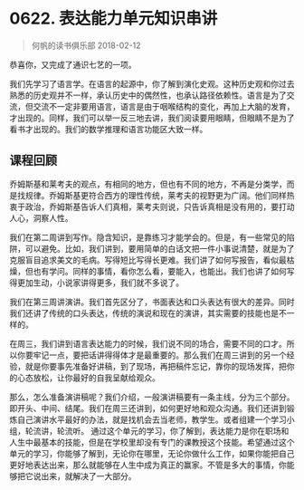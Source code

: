 # 0622. 表达能力单元知识串讲
> 何帆的读书俱乐部
2018-02-12

恭喜你，又完成了通识七艺的一项。

我们先学习了语言学。在语言的起源中，你了解到演化史观。这种历史观和你过去熟悉的历史观并不一样，承认历史中的偶然性，也承认路径依赖性。语言是为了交流，但交流不一定非要用语言，语言是由于咽喉结构的变化，再加上大脑的发育，才出现的。同样，我们可以举一反三地去讲，我们阅读要用眼睛，但眼睛不是为了看书才出现的。我们的数学推理和语言功能区大致一样。

## 课程回顾
乔姆斯基和莱考夫的观点，有相同的地方，但也有不同的地方，不再是分类学，而是找规律。乔姆斯基更符合西方的理性传统，莱考夫的视野更为广阔。他们同样热衷于政治，乔姆斯基告诉人们真相，莱考夫则说，只告诉真相是没有用的，要打动人心，洞察人性。

我们在第二周讲到写作。隐含知识，是靠练习才能学会的。但是，有一些常见的陷阱，可以避免。比如，我们讲到，要用简单的白话文把一件小事说清楚，就是为了克服盲目追求美文的毛病。写得短比写得长更难。我们讲了如何写报告，看似最枯燥，但也有学问。同样的事情，看你怎么看，要能入，也能出。我们也讲了如何写得更加生动，小说家讲得更多，我们就不多说了。

我们在第三周讲演讲。我们首先区分了，书面表达和口头表达有很大的差异。同时我们还讲了传统的口头表达，传统的演说和现在的演讲，其实需要的技能也是不一样的。

在周三，我们讲到语言表达能力的时候，我们说不同的场合，需要不同的口才。所以你要牢记一点，要把话讲得得体才是最重要的。那么我们在周三讲到的另一个经验，就是你要事先准备好讲稿，到了现场，再把稿件忘记，靠你的现场发挥，把你的心态放松，让你最好的自我呈献给观众。

那么，怎么准备演讲稿呢？我们介绍，一般演讲稿要有一条主线，分为三个部分。即开头、中间、结尾。我们在周三还讲到，如何更好地和观众沟通。我们还讲到锻炼自己演讲水平最好的办法，就是找机会去当老师，教学生。或者组建一个学习小组，轮流讲，轮流听。
通过这个单元的学习，你了解到，表达能力是你在职场和人生中最基本的技能，但是在学校里却没有专门的课教授这个技能。希望通过这个单元的学习，你能够了解到，无论你在哪里，无论你做什么工作，如果你能把自己更好地表达出来，那么就能够在人生中成为真正的赢家。不管是多大的事情，你能够把它说出来，就解决了一大部分。


